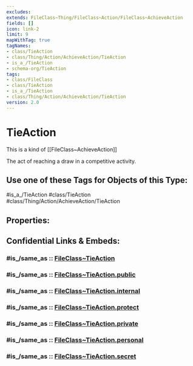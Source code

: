 ```yaml
---
excludes: 
extends: FileClass~Thing/FileClass~Action/FileClass~AchieveAction
fields: []
icon: link-2
limit: 9
mapWithTag: true
tagNames:
- class/TieAction
- class/Thing/Action/AchieveAction/TieAction
- is_a_/TieAction
- schema-org/TieAction
tags:
- class/FileClass
- class/TieAction
- is_a_/TieAction
- class/Thing/Action/AchieveAction/TieAction
version: 2.0
---
```


# TieAction
This is a kind of [[FileClass~AchieveAction]]

The act of reaching a draw in a competitive activity.


## Use one of these Tags for Objects of this Type:

#is_a_/TieAction
#class/TieAction
#class/Thing/Action/AchieveAction/TieAction

## Properties:


## Confidential Links & Embeds: 

### #is_/same_as :: [FileClass~TieAction](/_Standards/fileClass/FileClass~Thing/FileClass~Action/FileClass~AchieveAction/FileClass~TieAction.md) 

### #is_/same_as :: [FileClass~TieAction.public](/_public/fileClass/FileClass~Thing/FileClass~Action/FileClass~AchieveAction/FileClass~TieAction.public.md) 

### #is_/same_as :: [FileClass~TieAction.internal](/_internal/fileClass/FileClass~Thing/FileClass~Action/FileClass~AchieveAction/FileClass~TieAction.internal.md) 

### #is_/same_as :: [FileClass~TieAction.protect](/_protect/fileClass/FileClass~Thing/FileClass~Action/FileClass~AchieveAction/FileClass~TieAction.protect.md) 

### #is_/same_as :: [FileClass~TieAction.private](/_private/fileClass/FileClass~Thing/FileClass~Action/FileClass~AchieveAction/FileClass~TieAction.private.md) 

### #is_/same_as :: [FileClass~TieAction.personal](/_personal/fileClass/FileClass~Thing/FileClass~Action/FileClass~AchieveAction/FileClass~TieAction.personal.md) 

### #is_/same_as :: [FileClass~TieAction.secret](/_secret/fileClass/FileClass~Thing/FileClass~Action/FileClass~AchieveAction/FileClass~TieAction.secret.md)


